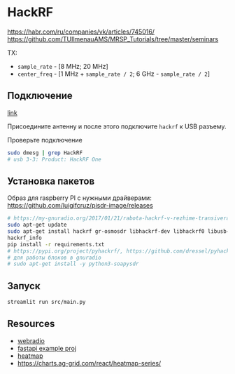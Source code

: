 # HackRF

https://habr.com/ru/companies/vk/articles/745016/
https://github.com/TUIlmenauAMS/MRSP_Tutorials/tree/master/seminars

ТХ:

- `sample_rate` - [8 MHz; 20 MHz]
- `center_freq` - [1 MHz + `sample_rate / 2`; 6 GHz - `sample_rate / 2`]

## Подключение

[link](https://my-gnuradio.org/2015/03/19/obzor-hackrf-one-chast-1-raspakovka-i-podklyuchenie/)

Присоедините антенну и после этого подключите `hackrf` к USB разъему.

Проверьте подключение
```bash
sudo dmesg | grep HackRF
# usb 3-3: Product: HackRF One
```

## Установка пакетов

Образ для raspberry PI с нужными драйверами:
https://github.com/luigifcruz/pisdr-image/releases

```bash
# https://my-gnuradio.org/2017/01/21/rabota-hackrf-v-rezhime-transivera-v-gnuradio/
sudo apt-get update
sudo apt-get install hackrf gr-osmosdr libhackrf-dev libhackrf0 libusb-1.0-0 libusb-1.0-0-dev libfftw3-dev
hackrf_info
pip install -r requirements.txt
# https://pypi.org/project/pyhackrf/, https://github.com/dressel/pyhackrf
# для работы блоков в gnuradio
# sudo apt-get install -y python3-soapysdr
```

## Запуск

```bash
streamlit run src/main.py
```

## Resources

* [webradio](https://github.com/ColbyAtCRI/webradio)
* [fastapi example proj](https://github.com/artemonsh/fastapi-onion-architecture)
* [heatmap](https://www.react-graph-gallery.com/heatmap)
* https://charts.ag-grid.com/react/heatmap-series/